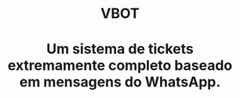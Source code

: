<h1 align="center">VBOT</h1>
<h1 align="center">Um sistema de tickets extremamente completo baseado em mensagens do WhatsApp.</h1> 
